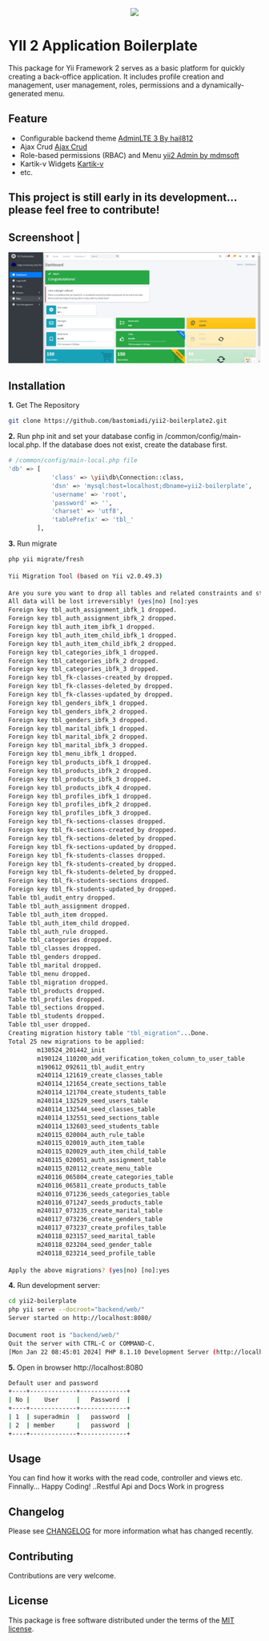<p align="center"><img src="https://camo.githubusercontent.com/848fb9958661e6dcb4b42cded99580d7bde119e20232ed3b5ef8cff980fdc769/68747470733a2f2f7777772e7969696672616d65776f726b2e636f6d2f696d6167652f7969695f6c6f676f5f6c696768742e737667" width="200"></p>

YII 2 Application Boilerplate
=====================================
This package for Yii Framework 2 serves as a basic platform for quickly creating a back-office application. It includes profile creation and management, user management, roles, permissions and a dynamically-generated menu.

Feature
-------
* Configurable backend theme [AdminLTE 3 By hail812](https://github.com/muyuym/yii2-adminlte3)
* Ajax Crud [Ajax Crud](https://github.com/biladina/yii2-ajaxcrud)
* Role-based permissions (RBAC) and Menu [yii2 Admin by mdmsoft](https://github.com/mdmsoft/yii2-admin)
* Kartik-v Widgets [Kartik-v](https://github.com/kartik-v?tab=repositories)
* etc.

This project is still early in its development... please feel free to contribute!
------------------------------------------------------------
Screenshoot |
-------------------------------------------------------------------------------
![Dashboard](screenshot/web/dashboard.png?raw=true)

Installation
------------

**1.** Get The Repository

```bash
git clone https://github.com/bastomiadi/yii2-boilerplate2.git
```

**2.** Run php init and set your database config in /common/config/main-local.php. If the database does not exist, create the database first.

```bash
# /common/config/main-local.php file
'db' => [
            'class' => \yii\db\Connection::class,
            'dsn' => 'mysql:host=localhost;dbname=yii2-boilerplate',
            'username' => 'root',
            'password' => '',
            'charset' => 'utf8',
            'tablePrefix' => 'tbl_'
        ],
```
**3.** Run migrate 
```bash
php yii migrate/fresh

Yii Migration Tool (based on Yii v2.0.49.3)

Are you sure you want to drop all tables and related constraints and start the migration from the beginning?
All data will be lost irreversibly! (yes|no) [no]:yes
Foreign key tbl_auth_assignment_ibfk_1 dropped.
Foreign key tbl_auth_assignment_ibfk_2 dropped.
Foreign key tbl_auth_item_ibfk_1 dropped.
Foreign key tbl_auth_item_child_ibfk_1 dropped.
Foreign key tbl_auth_item_child_ibfk_2 dropped.
Foreign key tbl_categories_ibfk_1 dropped.
Foreign key tbl_categories_ibfk_2 dropped.
Foreign key tbl_categories_ibfk_3 dropped.
Foreign key tbl_fk-classes-created_by dropped.
Foreign key tbl_fk-classes-deleted_by dropped.
Foreign key tbl_fk-classes-updated_by dropped.
Foreign key tbl_genders_ibfk_1 dropped.
Foreign key tbl_genders_ibfk_2 dropped.
Foreign key tbl_genders_ibfk_3 dropped.
Foreign key tbl_marital_ibfk_1 dropped.
Foreign key tbl_marital_ibfk_2 dropped.
Foreign key tbl_marital_ibfk_3 dropped.
Foreign key tbl_menu_ibfk_1 dropped.
Foreign key tbl_products_ibfk_1 dropped.
Foreign key tbl_products_ibfk_2 dropped.
Foreign key tbl_products_ibfk_3 dropped.
Foreign key tbl_products_ibfk_4 dropped.
Foreign key tbl_profiles_ibfk_1 dropped.
Foreign key tbl_profiles_ibfk_2 dropped.
Foreign key tbl_profiles_ibfk_3 dropped.
Foreign key tbl_fk-sections-classes dropped.
Foreign key tbl_fk-sections-created_by dropped.
Foreign key tbl_fk-sections-deleted_by dropped.
Foreign key tbl_fk-sections-updated_by dropped.
Foreign key tbl_fk-students-classes dropped.
Foreign key tbl_fk-students-created_by dropped.
Foreign key tbl_fk-students-deleted_by dropped.
Foreign key tbl_fk-students-sections dropped.
Foreign key tbl_fk-students-updated_by dropped.
Table tbl_audit_entry dropped.
Table tbl_auth_assignment dropped.
Table tbl_auth_item dropped.
Table tbl_auth_item_child dropped.
Table tbl_auth_rule dropped.
Table tbl_categories dropped.
Table tbl_classes dropped.
Table tbl_genders dropped.
Table tbl_marital dropped.
Table tbl_menu dropped.
Table tbl_migration dropped.
Table tbl_products dropped.
Table tbl_profiles dropped.
Table tbl_sections dropped.
Table tbl_students dropped.
Table tbl_user dropped.
Creating migration history table "tbl_migration"...Done.
Total 25 new migrations to be applied:
        m130524_201442_init
        m190124_110200_add_verification_token_column_to_user_table
        m190612_092611_tbl_audit_entry
        m240114_121619_create_classes_table
        m240114_121654_create_sections_table
        m240114_121704_create_students_table
        m240114_132529_seed_users_table
        m240114_132544_seed_classes_table
        m240114_132551_seed_sections_table
        m240114_132603_seed_students_table
        m240115_020004_auth_rule_table
        m240115_020019_auth_item_table
        m240115_020029_auth_item_child_table
        m240115_020051_auth_assignment_table
        m240115_020112_create_menu_table
        m240116_065804_create_categories_table
        m240116_065811_create_products_table
        m240116_071236_seeds_categories_table
        m240116_071247_seeds_products_table
        m240117_073235_create_marital_table
        m240117_073236_create_genders_table
        m240117_073237_create_profiles_table
        m240118_023157_seed_marital_table
        m240118_023204_seed_gender_table
        m240118_023214_seed_profile_table

Apply the above migrations? (yes|no) [no]:yes
```

**4.** Run development server:

```bash
cd yii2-boilerplate
php yii serve --docroot="backend/web/"
Server started on http://localhost:8080/

Document root is "backend/web/"
Quit the server with CTRL-C or COMMAND-C.
[Mon Jan 22 08:45:01 2024] PHP 8.1.10 Development Server (http://localhost:8080) started

```

**5.** Open in browser http://localhost:8080
```bash
Default user and password
+----+-------------+-------------+
| No |    User     |   Password  |
+----+-------------+-------------+
| 1  | superadmin  |   password  |
| 2  | member      |   password  |
+----+-------------+-------------+
```

Usage
-----
You can find how it works with the read code, controller and views etc. Finnally... Happy Coding!
..Restful Api and Docs Work in progress

Changelog
--------
Please see [CHANGELOG](CHANGELOG.md) for more information what has changed recently.

Contributing
------------
Contributions are very welcome.

License
-------

This package is free software distributed under the terms of the [MIT license](LICENSE.md).